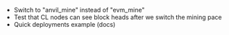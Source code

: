 - Switch to "anvil_mine" instead of "evm_mine"
- Test that CL nodes can see block heads after we switch the mining pace
- Quick deployments example (docs)
